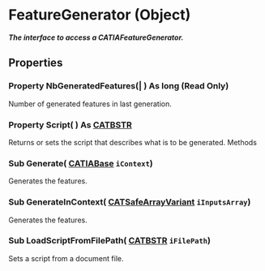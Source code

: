 # FeatureGenerator (Object)

**_The interface to access a CATIAFeatureGenerator._**

## Properties

### Property **NbGeneratedFeatures**(| ) As long (Read Only)

   Number of generated features in last generation.  
### Property **Script**( ) As [CATBSTR](../System/typedef_CATBSTR_8129.md)

   Returns or sets the script that describes what is to be generated.  Methods

### Sub **Generate**( [CATIABase](../System/interface_AnyObject_17321.md)  `iContext`)

   Generates the features.  
### Sub **GenerateInContext**( [CATSafeArrayVariant](../System/typedef_CATSafeArrayVariant_73843.md)  `iInputsArray`)

   Generates the features.  
### Sub **LoadScriptFromFilePath**( [CATBSTR](../System/typedef_CATBSTR_8129.md)  `iFilePath`)

   Sets a script from a document file.
